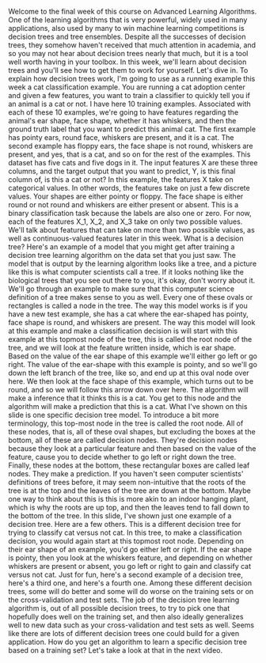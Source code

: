 Welcome to the final week of this course on Advanced Learning Algorithms. One of the learning algorithms that is very powerful, widely used in many applications, also used by many to win machine learning competitions is decision trees and tree ensembles. Despite all the successes of decision trees, they somehow haven't received that much attention in academia, and so you may not hear about decision trees nearly that much, but it is a tool well worth having in your toolbox. In this week, we'll learn about decision trees and you'll see how to get them to work for yourself. Let's dive in. To explain how decision trees work, I'm going to use as a running example this week a cat classification example. You are running a cat adoption center and given a few features, you want to train a classifier to quickly tell you if an animal is a cat or not. I have here 10 training examples. Associated with each of these 10 examples, we're going to have features regarding the animal's ear shape, face shape, whether it has whiskers, and then the ground truth label that you want to predict this animal cat. The first example has pointy ears, round face, whiskers are present, and it is a cat. The second example has floppy ears, the face shape is not round, whiskers are present, and yes, that is a cat, and so on for the rest of the examples. This dataset has five cats and five dogs in it. The input features X are these three columns, and the target output that you want to predict, Y, is this final column of, is this a cat or not? In this example, the features X take on categorical values. In other words, the features take on just a few discrete values. Your shapes are either pointy or floppy. The face shape is either round or not round and whiskers are either present or absent. This is a binary classification task because the labels are also one or zero. For now, each of the features X_1, X_2, and X_3 take on only two possible values. We'll talk about features that can take on more than two possible values, as well as continuous-valued features later in this week. What is a decision tree? Here's an example of a model that you might get after training a decision tree learning algorithm on the data set that you just saw. The model that is output by the learning algorithm looks like a tree, and a picture like this is what computer scientists call a tree. If it looks nothing like the biological trees that you see out there to you, it's okay, don't worry about it. We'll go through an example to make sure that this computer science definition of a tree makes sense to you as well. Every one of these ovals or rectangles is called a node in the tree. The way this model works is if you have a new test example, she has a cat where the ear-shaped has pointy, face shape is round, and whiskers are present. The way this model will look at this example and make a classification decision is will start with this example at this topmost node of the tree, this is called the root node of the tree, and we will look at the feature written inside, which is ear shape. Based on the value of the ear shape of this example we'll either go left or go right. The value of the ear-shape with this example is pointy, and so we'll go down the left branch of the tree, like so, and end up at this oval node over here. We then look at the face shape of this example, which turns out to be round, and so we will follow this arrow down over here. The algorithm will make a inference that it thinks this is a cat. You get to this node and the algorithm will make a prediction that this is a cat. What I've shown on this slide is one specific decision tree model. To introduce a bit more terminology, this top-most node in the tree is called the root node. All of these nodes, that is, all of these oval shapes, but excluding the boxes at the bottom, all of these are called decision nodes. They're decision nodes because they look at a particular feature and then based on the value of the feature, cause you to decide whether to go left or right down the tree. Finally, these nodes at the bottom, these rectangular boxes are called leaf nodes. They make a prediction. If you haven't seen computer scientists' definitions of trees before, it may seem non-intuitive that the roots of the tree is at the top and the leaves of the tree are down at the bottom. Maybe one way to think about this is this is more akin to an indoor hanging plant, which is why the roots are up top, and then the leaves tend to fall down to the bottom of the tree. In this slide, I've shown just one example of a decision tree. Here are a few others. This is a different decision tree for trying to classify cat versus not cat. In this tree, to make a classification decision, you would again start at this topmost root node. Depending on their ear shape of an example, you'd go either left or right. If the ear shape is pointy, then you look at the whiskers feature, and depending on whether whiskers are present or absent, you go left or right to gain and classify cat versus not cat. Just for fun, here's a second example of a decision tree, here's a third one, and here's a fourth one. Among these different decision trees, some will do better and some will do worse on the training sets or on the cross-validation and test sets. The job of the decision tree learning algorithm is, out of all possible decision trees, to try to pick one that hopefully does well on the training set, and then also ideally generalizes well to new data such as your cross-validation and test sets as well. Seems like there are lots of different decision trees one could build for a given application. How do you get an algorithm to learn a specific decision tree based on a training set? Let's take a look at that in the next video.
